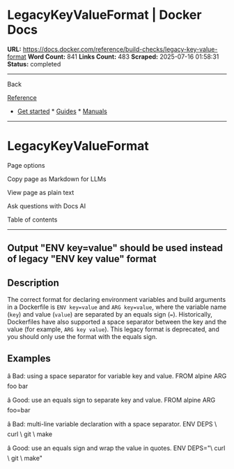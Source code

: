 # LegacyKeyValueFormat | Docker Docs

**URL:** https://docs.docker.com/reference/build-checks/legacy-key-value-format
**Word Count:** 841
**Links Count:** 483
**Scraped:** 2025-07-16 01:58:31
**Status:** completed

---

Back

[Reference](https://docs.docker.com/reference/)

  * [Get started](https://docs.docker.com/get-started/)   * [Guides](https://docs.docker.com/guides/)   * [Manuals](https://docs.docker.com/manuals/)

* * *

# LegacyKeyValueFormat

Page options

Copy page as Markdown for LLMs

View page as plain text

Ask questions with Docs AI

Table of contents

* * *

## Output               "ENV key=value" should be used instead of legacy "ENV key value" format

## Description

The correct format for declaring environment variables and build arguments in a Dockerfile is `ENV key=value` and `ARG key=value`, where the variable name \(`key`\) and value \(`value`\) are separated by an equals sign \(`=`\). Historically, Dockerfiles have also supported a space separator between the key and the value \(for example, `ARG key value`\). This legacy format is deprecated, and you should only use the format with the equals sign.

## Examples

â Bad: using a space separator for variable key and value.               FROM alpine     ARG foo bar

â Good: use an equals sign to separate key and value.               FROM alpine     ARG foo=bar

â Bad: multi-line variable declaration with a space separator.               ENV DEPS \         curl \         git \         make

â Good: use an equals sign and wrap the value in quotes.               ENV DEPS="\         curl \         git \         make"